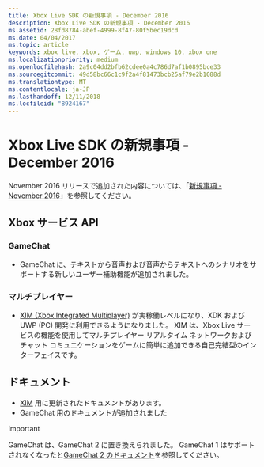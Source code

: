 ```yaml
---
title: Xbox Live SDK の新規事項 - December 2016
description: Xbox Live SDK の新規事項 - December 2016
ms.assetid: 28fd8784-abef-4999-8f47-80f5bec19dcd
ms.date: 04/04/2017
ms.topic: article
keywords: xbox live, xbox, ゲーム, uwp, windows 10, xbox one
ms.localizationpriority: medium
ms.openlocfilehash: 2a9c04dd2bfb62cdee0a4c786d7af1b0895bce33
ms.sourcegitcommit: 49d58bc66c1c9f2a4f81473bcb25af79e2b1088d
ms.translationtype: MT
ms.contentlocale: ja-JP
ms.lasthandoff: 12/11/2018
ms.locfileid: "8924167"
---
```

# <a name="whats-new-for-the-xbox-live-sdk---december-2016"></a>Xbox Live SDK の新規事項 - December 2016

November 2016 リリースで追加された内容については、「[新規事項 - November 2016](1611-whats-new.md)」を参照してください。

## <a name="xbox-services-api"></a>Xbox サービス API

### <a name="gamechat"></a>GameChat

* GameChat に、テキストから音声および音声からテキストへのシナリオをサポートする新しいユーザー補助機能が追加されました。

### <a name="multiplayer"></a>マルチプレイヤー

* [XIM (Xbox Integrated Multiplayer)](../multiplayer/xbox-integrated-multiplayer.md) が実稼働レベルになり、XDK および UWP (PC) 開発に利用できるようになりました。  XIM は、Xbox Live サービスの機能を使用してマルチプレイヤー リアルタイム ネットワークおよびチャット コミュニケーションをゲームに簡単に追加できる自己完結型のインターフェイスです。

## <a name="documentation"></a>ドキュメント
* [XIM](../multiplayer/xbox-integrated-multiplayer.md) 用に更新されたドキュメントがあります。
* GameChat 用のドキュメントが追加されました

> [!IMPORTANT]
> GameChat は、GameChat 2 に置き換えられました。 GameChat 1 はサポートされなくなったと[GameChat 2 のドキュメント](../multiplayer/chat/game-chat-2-overview.md)を参照してください。